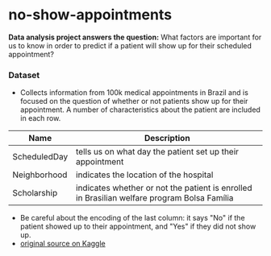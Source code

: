 # no-show-appointments
**Data analysis project answers the question:**
What factors are important for us to know in order to predict if a patient will show up for their scheduled appointment?

### Dataset 
- Collects information from 100k medical appointments in Brazil and is focused on the question of whether or not patients show up for their appointment.
A number of characteristics about the patient are included in each row.

| Name | Description |
| ------------ | ------------ |
| ScheduledDay | tells us on what day the patient set up their appointment |
|  Neighborhood | indicates the location of the hospital |
| Scholarship | indicates whether or not the patient is enrolled in Brasilian welfare program Bolsa Família |

- Be careful about the encoding of the last column: it says "No" if the patient showed up to their appointment, and "Yes" if they did not show up.
- [original source on Kaggle](https://www.kaggle.com/joniarroba/noshowappointments)
